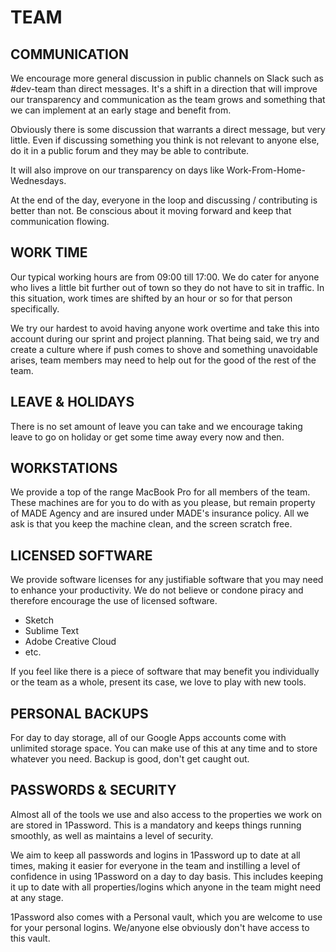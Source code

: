 # TEAM

## COMMUNICATION

We encourage more general discussion in public channels on Slack such as #dev-team than direct messages. It's a shift in a direction that will improve our transparency and communication as the team grows and something that we can implement at an early stage and benefit from.

Obviously there is some discussion that warrants a direct message, but very little. Even if discussing something you think is not relevant to anyone else, do it in a public forum and they may be able to contribute.

It will also improve on our transparency on days like Work-From-Home-Wednesdays.

At the end of the day, everyone in the loop and discussing / contributing is better than not. Be conscious about it moving forward and keep that communication flowing.

## WORK TIME

Our typical working hours are from 09:00 till 17:00. We do cater for anyone who lives a little bit further out of town so they do not have to sit in traffic. In this situation, work times are shifted by an hour or so for that person specifically.

We try our hardest to avoid having anyone work overtime and take this into account during our sprint and project planning. That being said, we try and create a culture where if push comes to shove and something unavoidable arises, team members may need to help out for the good of the rest of the team.

## LEAVE & HOLIDAYS

There is no set amount of leave you can take and we encourage taking leave to go on holiday or get some time away every now and then.

## WORKSTATIONS

We provide a top of the range MacBook Pro for all members of the team. These machines are for you to do with as you please, but remain property of MADE Agency and are insured under MADE's insurance policy. All we ask is that you keep the machine clean, and the screen scratch free.

## LICENSED SOFTWARE

We provide software licenses for any justifiable software that you may need to enhance your productivity. We do not believe or condone piracy and therefore encourage the use of licensed software.

- Sketch
- Sublime Text
- Adobe Creative Cloud
- etc.

If you feel like there is a piece of software that may benefit you individually or the team as a whole, present its case, we love to play with new tools.

## PERSONAL BACKUPS

For day to day storage, all of our Google Apps accounts come with unlimited storage space. You can make use of this at any time and to store whatever you need. Backup is good, don't get caught out.


## PASSWORDS & SECURITY

Almost all of the tools we use and also access to the properties we work on are stored in 1Password. This is a mandatory and keeps things running smoothly, as well as maintains a level of security.

We aim to keep all passwords and logins in 1Password up to date at all times, making it easier for everyone in the team and instilling a level of confidence in using 1Password on a day to day basis. This includes keeping it up to date with all properties/logins which anyone in the team might need at any stage.

1Password also comes with a Personal vault, which you are welcome to use for your personal logins. We/anyone else obviously don't have access to this vault.

